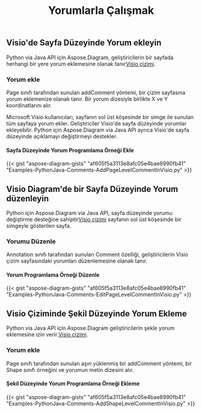 ﻿---
title: Yorumlarla Çalışmak
type: docs
weight: 210
url: /tr/python-java/working-with-comments/
description: Bu sayfa, Visio çiziminin bir sayfasına Aspose.Diagram kitaplığı ile nasıl yorum ekleneceğini açıklar.
---
## **Visio'de Sayfa Düzeyinde Yorum ekleyin**
 Python via Java API için Aspose.Diagram, geliştiricilerin bir sayfada herhangi bir yere yorum eklemesine olanak tanır[Visio çizimi](DrawingComment.vsdx).
### **Yorum ekle**
Page sınıfı tarafından sunulan addComment yöntemi, bir çizim sayfasına yorum eklemenize olanak tanır. Bir yorum dizesiyle birlikte X ve Y koordinatlarını alır.

Microsoft Visio kullanıcıları, sayfanın sol üst köşesinde bir simge ile sunulan tüm sayfaya yorum ekler. Geliştiriciler Visio'de sayfa düzeyinde yorumlar ekleyebilir. Python için Aspose.Diagram via Java API ayrıca Visio'de sayfa düzeyinde açıklamayı değiştirmeyi destekler.
#### **Sayfa Düzeyinde Yorum Programlama Örneği Ekle**
{{< gist "aspose-diagram-gists" "af605f5a3113e8afc05e4bae8990fb41" "Examples-PythonJava-Comments-AddPageLevelCommentInVisio.py" >}}
## **Visio Diagram'de bir Sayfa Düzeyinde Yorum düzenleyin**
Python için Aspose.Diagram via Java API, sayfa düzeyinde yorumu değiştirme desteğine sahiptir[Visio çizimi](DrawingComment.vsdx) sayfanın sol üst köşesinde bir simgeyle gösterilen sayfa.
### **Yorumu Düzenle**
Annotation sınıfı tarafından sunulan Comment özelliği, geliştiricilerin Visio çizim sayfasındaki yorumları düzenlemesine olanak tanır.
#### **Yorum Programlama Örneği Düzenle**
{{< gist "aspose-diagram-gists" "af605f5a3113e8afc05e4bae8990fb41" "Examples-PythonJava-Comments-EditPageLevelCommentInVisio.py" >}}
## **Visio Çiziminde Şekil Düzeyinde Yorum Ekleme**
 Python via Java API için Aspose.Diagram geliştiricilerin şekle yorum eklemesine izin verir.[Visio çizimi](DrawingComment.vsdx).
### **Yorum ekle**
Page sınıfı tarafından sunulan aşırı yüklenmiş bir addComment yöntemi, bir Shape sınıfı örneğini ve yorumun metin dizesini alır.
#### **Şekil Düzeyinde Yorum Programlama Örneği Ekleme**
{{< gist "aspose-diagram-gists" "af605f5a3113e8afc05e4bae8990fb41" "Examples-PythonJava-Comments-AddShapeLevelCommentInVisio.py" >}}
